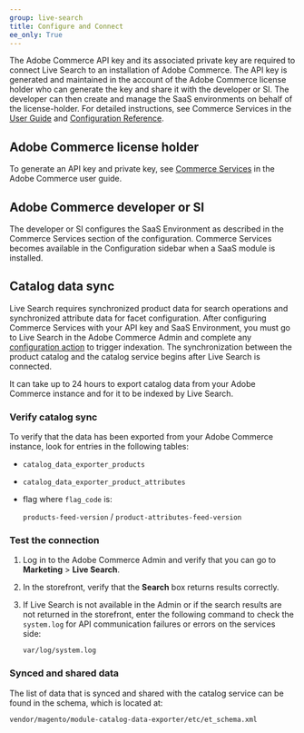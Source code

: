 ```yaml
---
group: live-search
title: Configure and Connect
ee_only: True
---
```


The Adobe Commerce API key and its associated private key are required to connect Live Search to an installation of Adobe Commerce. The API key is generated and maintained in the account of the Adobe Commerce license holder who can generate the key and share it with the developer or SI. The developer can then create and manage the SaaS environments on behalf of the license-holder. For detailed instructions, see Commerce Services in the [User Guide](https://docs-beta.magento.com/user-guide/system/saas.html) and [Configuration Reference](https://docs-beta.magento.com/user-guide/configuration/services/saas.html).

## Adobe Commerce license holder

To generate an API key and private key, see [Commerce Services](https://docs-beta.magento.com/user-guide/system/saas.html) in the Adobe Commerce user guide.

## Adobe Commerce developer or SI

The developer or SI configures the SaaS Environment as described in the Commerce Services section of the configuration. Commerce Services becomes available in the Configuration sidebar when a SaaS module is installed.

## Catalog data sync

Live Search requires synchronized product data for search operations and synchronized attribute data for facet configuration. After configuring Commerce Services with your API key and SaaS Environment, you must go to Live Search in the Adobe Commerce Admin and complete any [configuration action](https://docs-beta.magento.com/user-guide/live-search/onboarding.html) to trigger indexation. The synchronization between the product catalog and the catalog service begins after Live Search is connected. 

It can take up to 24 hours to export catalog data from your Adobe Commerce instance and for it to be indexed by Live Search.

### Verify catalog sync

To verify that the data has been exported from your Adobe Commerce instance, look for entries in the following tables:

-  `catalog_data_exporter_products`
-  `catalog_data_exporter_product_attributes`
-  flag where `flag_code` is:

   `products-feed-version` / `product-attributes-feed-version`

### Test the connection

1. Log in to the Adobe Commerce Admin and verify that you can go to **Marketing** > **Live Search**.

1. In the storefront, verify that the **Search** box returns results correctly.

1. If Live Search is not available in the Admin or if the search results are not returned in the storefront, enter the following command to check the `system.log` for API communication failures or errors on the services side:

   `var/log/system.log`

### Synced and shared data

The list of data that is synced and shared with the catalog service can be found in the schema, which is located at:

`vendor/magento/module-catalog-data-exporter/etc/et_schema.xml`
